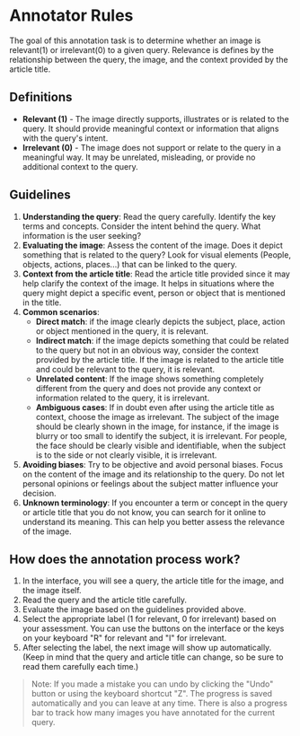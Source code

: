 # Annotator Rules

The goal of this annotation task is to determine whether an image is relevant(1) or irrelevant(0) to a given query. Relevance is defines by the relationship between the query, the image, and the context provided by the article title.

## Definitions

- **Relevant (1)** - The image directly supports, illustrates or is related to the query. It should provide meaningful context or information that aligns with the query's intent.
- **Irrelevant (0)** - The image does not support or relate to the query in a meaningful way. It may be unrelated, misleading, or provide no additional context to the query.

## Guidelines

1. **Understanding the query**: Read the query carefully. Identify the key terms and concepts. Consider the intent behind the query. What information is the user seeking?
2. **Evaluating the image**: Assess the content of the image. Does it depict something that is related to the query? Look for visual elements (People, objects, actions, places...) that can be linked to the query.
3. **Context from the article title**: Read the article title provided since it may help clarify the context of the image. It helps in situations where the query might depict a specific event, person or object that is mentioned in the title.
4. **Common scenarios**:
    - **Direct match**: if the image clearly depicts the subject, place, action or object mentioned in the query, it is relevant.
    - **Indirect match**: if the image depicts something that could be related to the query but not in an obvious way, consider the context provided by the article title. If the image is related to the article title and could be relevant to the query, it is relevant.
    - **Unrelated content**: If the image shows something completely different from the query and does not provide any context or information related to the query, it is irrelevant.
    - **Ambiguous cases**: If in doubt even after using the article title as context, choose the image as irrelevant. The subject of the image should be clearly shown in the image, for instance, if the image is blurry or too small to identify the subject, it is irrelevant. For people, the face should be clearly visible and identifiable, when the subject is to the side or not clearly visible, it is irrelevant.
5. **Avoiding biases**: Try to be objective and avoid personal biases. Focus on the content of the image and its relationship to the query. Do not let personal opinions or feelings about the subject matter influence your decision.
6. **Unknown terminology**: If you encounter a term or concept in the query or article title that you do not know, you can search for it online to understand its meaning. This can help you better assess the relevance of the image.

## How does the annotation process work?

1. In the interface, you will see a query, the article title for the image, and the image itself.
2. Read the query and the article title carefully.
3. Evaluate the image based on the guidelines provided above.
4. Select the appropriate label (1 for relevant, 0 for irrelevant) based on your assessment. You can use the buttons on the interface or the keys on your keyboard "R" for relevant and "I" for irrelevant.
5. After selecting the label, the next image will show up automatically. (Keep in mind that the query and article title can change, so be sure to read them carefully each time.)

>Note: If you made a mistake you can undo by clicking the "Undo" button or using the keyboard shortcut "Z". The progress is saved automatically and you can leave at any time. There is also a progress bar to track how many images you have annotated for the current query.
